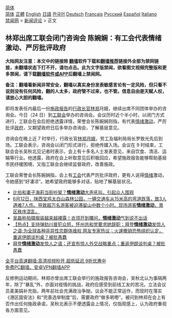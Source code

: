  <!-- 面包屑导航 --> <div class="breadcrumb"><!-- GTranslate: https://gtranslate.io/ -->  <div class="switcher notranslate">  <div class="selected">  <a href="#" onclick="return false;"> 简体</a>  </div>  <div class="option">  <a href="https://www.bannedbook.org" onclick="doGTranslate('zh-CN|zh-CN');jQuery('div.switcher div.selected a').html(jQuery(this).html());return false;" title="简体中文" class="nturl selected"> 简体</a>  <a href="https://www.bannedbook.org/zh-tw/" onclick="doGTranslate('zh-CN|zh-TW');jQuery('div.switcher div.selected a').html(jQuery(this).html());return false;" title="繁體中文" class="nturl"> 正體</a>  <a href="https://www.bannedbook.org/en/" onclick="doGTranslate('zh-CN|en');jQuery('div.switcher div.selected a').html(jQuery(this).html());return false;" title="English" class="nturl"> English</a>  <a href="https://www.bannedbook.org/ja/" onclick="doGTranslate('zh-CN|ja');jQuery('div.switcher div.selected a').html(jQuery(this).html());return false;" title="日本語" class="nturl"> 日語</a>  <a href="https://www.bannedbook.org/ko/" onclick="doGTranslate('zh-CN|ko');jQuery('div.switcher div.selected a').html(jQuery(this).html());return false;" title="한국어" class="nturl"> 한국어</a>  <a href="https://www.bannedbook.org/de/" onclick="doGTranslate('zh-CN|de');jQuery('div.switcher div.selected a').html(jQuery(this).html());return false;" title="Deutsch" class="nturl"> Deutsch</a>  <a href="https://www.bannedbook.org/fr/" onclick="doGTranslate('zh-CN|fr');jQuery('div.switcher div.selected a').html(jQuery(this).html());return false;" title="Français" class="nturl"> Français</a>  <a href="https://www.bannedbook.org/ru/" onclick="doGTranslate('zh-CN|ru');jQuery('div.switcher div.selected a').html(jQuery(this).html());return false;" title="Русский" class="nturl"> Русский</a>  <a href="https://www.bannedbook.org/es/" onclick="doGTranslate('zh-CN|es');jQuery('div.switcher div.selected a').html(jQuery(this).html());return false;" title="Español" class="nturl"> Español</a>  <a href="https://www.bannedbook.org/it/" onclick="doGTranslate('zh-CN|it');jQuery('div.switcher div.selected a').html(jQuery(this).html());return false;" title="Italiano" class="nturl"> Italiano</a>  </div>  </div>      <div class='breadcrumb-sub'><!-- Breadcrumb NavXT 6.3.0 --> <a href="https://www.bannedbook.org/" class="home">禁闻网</a> &gt; <a href="https://www.bannedbook.org/bnews/comments/" class="category">新闻评论</a> &gt; 正文</div></div><h2>林郑出席工联会闭门咨询会 陈婉娴：有工会代表情绪激动、严厉批评政府</h2> <p class="notice"><b>大陆网友注意：本文中的链接除 <a href="https://github.com/bannedbook/fanqiang" >翻墙</a>软件下载和<a href="https://github.com/killgcd/justmysocks/blob/master/README.md">翻墙推荐</a>链接外全部为禁网链接，未翻墙状态下打不开，请勿点击。此为文字版禁闻，欲看图文视频完整版和更多禁闻，请下载<a href="https://github.com/bannedbook/fanqiang">翻墙软件或APP</a>后翻墙上禁闻网。</p><p>备注：翻墙看新闻非常安全，翻墙以真实身份发表敏感言论有一定风险，但只看不说则没有任何风险，翻的人太多，政府管不过来，也不管。信息自由是天赋人权，请放心大胆的翻墙。</b></p>  <div class="entry">  <p>即将发表任内最后一份<a href="https://www.bannedbook.org/bnews/tag/%E6%96%BD%E6%94%BF%E6%8A%A5%E5%91%8A/" class="st_tag internal_tag" rel="tag" title="标签 施政报告 下的日志">施政报告</a>的<a href="https://www.bannedbook.org/bnews/tag/%e8%a1%8c%e6%94%bf%e9%95%bf%e5%ae%98/" class="st_tag internal_tag" rel="tag" title="标签 行政长官 下的日志">行政长官</a><a href="https://www.bannedbook.org/bnews/tag/%E6%9E%97%E9%83%91/" class="st_tag internal_tag" rel="tag" title="标签 林郑 下的日志">林郑</a>月娥，继续出席不同团体举办的咨询会。今日（24 日）到<a href="https://www.bannedbook.org/bnews/tag/%E5%B7%A5%E8%81%94%E4%BC%9A/" class="st_tag internal_tag" rel="tag" title="标签 工联会 下的日志">工联会</a>举办的咨询会。会议历时近个半小时，以闭门方式进行，工联会在会后拒绝透露详情，荣誉会长陈婉娴则指，有代表<a href="https://www.bannedbook.org/bnews/tag/%E6%83%85%E7%BB%AA%E6%BF%80%E5%8A%A8/" class="st_tag internal_tag" rel="tag" title="标签 情绪激动 下的日志">情绪激动</a>，严厉批评<a href="https://www.bannedbook.org/bnews/tag/%e6%94%bf%e5%ba%9c/" class="st_tag internal_tag" rel="tag" title="标签 政府 下的日志">政府</a>，又期望政府日后多举办咨询会，了解基层意见。</p> <p>咨询会在晚上近 7 时举行，行政长官<a href="https://www.bannedbook.org/bnews/tag/%e6%9e%97%e9%83%91%e6%9c%88%e5%a8%a5/" class="st_tag internal_tag" rel="tag" title="标签 林郑月娥 下的日志">林郑月娥</a>，劳工及福利局局长罗致光先后到场。工联会表示，咨询会以闭门形式进行，拒绝传媒入场。会议在 9 时结束，工联会会长吴秋北见记者时表示，会上有十多名人士发表意见，来自饮食、清洁、运输等行业。他透露，政府在会上听取意见后积极回应，希望施政报告能够帮助基层市民纾缓困境，又指工联会会继续监督政府，改善施政。</p>  <p>工联会荣誉会长陈婉娴指，会上有<a href="https://www.bannedbook.org/bnews/tag/%e5%b7%a5%e4%bc%9a/" class="st_tag internal_tag" rel="tag" title="标签 工会 下的日志">工会</a>代表严厉批评政府，更有人说得<a href="https://www.bannedbook.org/bnews/tag/%E6%83%85%E7%BB%AA/" class="st_tag internal_tag" rel="tag" title="标签 情绪 下的日志">情绪</a>激动，令她感到“好凄凉”。她希望政府能够多对话，贴地了解基层状况。</p> <ul class='op-related-articles' title='相关阅读'> <li><a href='https://www.bannedbook.org/bnews/yule/20210716/1588075.html' target='_blank'>比伯和妻子海莉当街吵架？<b>情绪激动</b>大声吼叫，引起众人围观</a></li> <li><a href='https://www.bannedbook.org/bnews/bannedvideo/20210615/1567166.html' target='_blank'>6月12日，陕西宝鸡太白山森林公园，一辆交通车从15米高的弯道跌落，致3人遇难7人伤。导致超万名游客被迫滞留山中数个小时。现场游客<b>情绪激动</b>，景区秩序混乱。</a></li> <li><a href='https://www.bannedbook.org/bnews/yule/20210420/1529867.html' target='_blank'>吴磊称拍摄服装越来越裸露！衣领开到腰间，<b>情绪激动</b>气到说不出话</a></li> <li><a href='https://www.bannedbook.org/bnews/bannedvideo/20210209/1483966.html' target='_blank'>【热点】支持弹劾川普犯众怒，怀州共和党要求她辞职；拜登<b>情绪激动</b>发惊人之语;为全球各种非异性恋群体维权,网友专家热议；火速撤销恐怖组织认定，重返伊朗谈判桌？被批愚蠢</a></li> <li><a href='https://www.bannedbook.org/bnews/topimagenews/20210209/1483953.html' target='_blank'>拜登<b>情绪激动</b>发惊人之语；还宣布惊人外交战略重点；重返伊朗谈判桌？被批愚蠢</a></li> </ul> <p class="texttj"> <a href="https://github.com/bannedbook/fanqiang/wiki/V2ray%E6%9C%BA%E5%9C%BA" target="_blank">全平台高速翻墙:高清视频秒开,超低延迟,9折优惠中</a><br/> <a href="https://github.com/bannedbook/fanqiang/wiki/%E7%A6%81%E9%97%BB%E7%BD%91%E5%AE%89%E5%8D%93%E7%BF%BB%E5%A2%99%E6%96%B0%E9%97%BBAPP" target="_blank">免费PC翻墙、安卓VPN翻墙APP</a></p> <p>反修例运动期间，林郑亦曾出席工联会举行的施政报告咨询会，吴秋北认为事隔两年，除了“暴乱”外，亦面对疫情的挑战，政府应感受到前线工友的苦况。立法会议员麦美娟补充指，两年前社会充满政治争拗，议会不能正常运作，而现时在落实《港区国安法》和“完善选举制度”后，需要政府“做多啲嘢”。被问到林郑在会上有否作出任何施政承诺，吴秋北表示不便透露会上情况，仅指观感上，认为政府重视各方面意见。</p><a name='sharetosocial'></a>  <div style="margin-bottom:5px;padding-bottom:5px;clear:both"> <div id="archive-pix-1" class="banner-ads"> <!-- AuctionX Display platform tag START --> <div id="26318x728x90x621x_ADSLOT2" clicktrack="%%CLICK_URL_ESC%%"></div> <!-- AuctionX Display platform tag END --> </div> <div id="archive-pix-2" class="banner-ads"> <!-- AuctionX Display platform tag START --> <div id="26315x300x250x621x_ADSLOT2" clicktrack="%%CLICK_URL_ESC%%"></div> <!-- AuctionX Display platform tag END --> </div> </div>  <div id="archive-pix-1" class="banner-ads"> <!-- AuctionX Display platform tag START --> <div id="26318x728x90x621x_ADSLOT3" clicktrack="%%CLICK_URL_ESC%%"></div> <!-- AuctionX Display platform tag END --> </div> </div><!--END ENTRY--> 